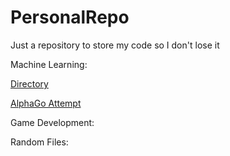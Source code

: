 # PersonalRepo
Just a repository to store my code so I don't lose it

Machine Learning:

[Directory](https://github.com/RKasinCDRK/PersonalRepo/tree/master/MachineLearning)

[AlphaGo Attempt](https://github.com/RKasinCDRK/PersonalRepo/tree/master/MachineLearning/AlphaGo)

 Game Development:
 
 
 Random Files:
 
 
 
